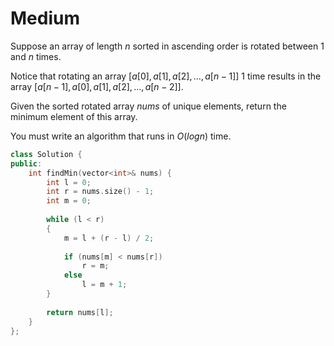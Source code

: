 # Medium

Suppose an array of length $n$ sorted in ascending order is rotated between $1$ and $n$ times.

Notice that rotating an array $[a[0], a[1], a[2], \dots, a[n-1]]$ $1$ time results in the array $[a[n-1], a[0], a[1], a[2], \dots, a[n-2]]$.

Given the sorted rotated array $nums$ of unique elements, return the minimum element of this array.

You must write an algorithm that runs in $O(log n)$ time.

```cpp
class Solution {
public:
    int findMin(vector<int>& nums) {
        int l = 0;
        int r = nums.size() - 1;
        int m = 0;
        
        while (l < r)
        {
            m = l + (r - l) / 2;
            
            if (nums[m] < nums[r])
                r = m;
            else
                l = m + 1;
        }
        
        return nums[l];
    }
};
```
